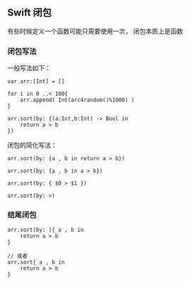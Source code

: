 ## Swift 闭包
有些时候定义一个函数可能只需要使用一次，
闭包本质上是函数

### 闭包写法
一般写法如下：
```
var arr:[Int] = []

for i in 0 ..< 100{
    arr.append( Int(arc4random()%1000) )
}

arr.sort(by: {(a:Int,b:Int) -> Bool in
    return a > b
})
```

闭包的简化写法：
```
arr.sort(by: {a , b in return a > b})

arr.sort(by: {a , b in a > b})

arr.sort(by: { $0 > $1 })

arr.sort(by: >)
```

### 结尾闭包
```
arr.sort(by: ){ a , b in
    return a > b
}

// 或者
arr.sort{ a , b in
    return a > b
}
```

















